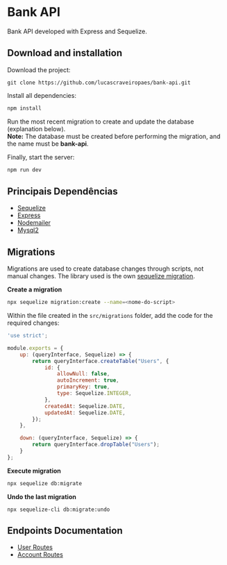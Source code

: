# Bank API

Bank API developed with Express and Sequelize.

## Download and installation

Download the project:

```git
git clone https://github.com/lucascraveiropaes/bank-api.git
```

Install all dependencies:

```bash
npm install
```

Run the most recent migration to create and update the database (explanation below).  
**Note:** The database must be created before performing the migration, and the name must be **bank-api**.

Finally, start the server:

```bash
npm run dev
```

## Principais Dependências

* [Sequelize](https://sequelize.org)
* [Express](https://expressjs.com)
* [Nodemailer](https://nodemailer.com/about)
* [Mysql2](https://github.com/sidorares/node-mysql2)

## Migrations

Migrations are used to create database changes through scripts, not manual changes. The library used is the own [sequelize migration](https://sequelize.org/master/manual/migrations.html).

**Create a migration**

```bash
npx sequelize migration:create --name=<nome-do-script>
```

Within the file created in the ```src/migrations``` folder, add the code for the required changes:

```js
'use strict';

module.exports = {
    up: (queryInterface, Sequelize) => {
        return queryInterface.createTable("Users", {
            id: {
                allowNull: false,
                autoIncrement: true,
                primaryKey: true,
                type: Sequelize.INTEGER,
            },
            createdAt: Sequelize.DATE,
            updatedAt: Sequelize.DATE,
        });
    },

    down: (queryInterface, Sequelize) => {
        return queryInterface.dropTable("Users");
    }
};

```

**Execute migration**

```bash
npx sequelize db:migrate
```

**Undo the last migration**
```
npx sequelize-cli db:migrate:undo
```

## Endpoints Documentation

* [User Routes](/docs/USER-ROUTES.md)
* [Account Routes](/docs/ACCOUNT-ROUTES.md)
